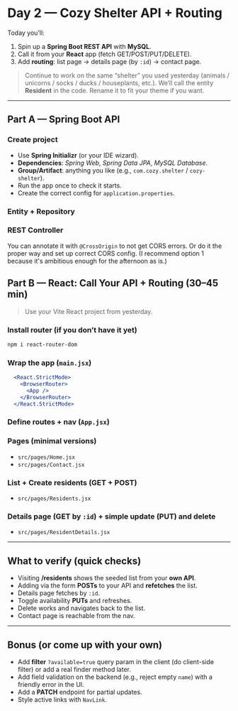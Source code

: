 # Day 2 — Cozy Shelter **API + Routing**

Today you’ll:

1. Spin up a **Spring Boot REST API** with **MySQL**.
2. Call it from your **React** app (fetch GET/POST/PUT/DELETE).
3. Add **routing**: list page → details page (by `:id`) → contact page.

> Continue to work on the same “shelter” you used yesterday (animals / unicorns / socks / ducks / houseplants, etc.).
> We’ll call the entity **Resident** in the code. Rename it to fit your theme if you want.

---

## Part A — Spring Boot API 

### Create project

* Use **Spring Initializr** (or your IDE wizard).
* **Dependencies**: *Spring Web*, *Spring Data JPA*, *MySQL Database*.
* **Group/Artifact**: anything you like (e.g., `com.cozy.shelter` / `cozy-shelter`).
* Run the app once to check it starts.
* Create the correct config for `application.properties`.


### Entity + Repository

### REST Controller

You can annotate it with `@CrossOrigin` to not get CORS errors. Or do it the proper way and set up correct CORS config. (I recommend option 1 because it's ambitious enough for the afternoon as is.)


## Part B — React: Call Your API + Routing (30–45 min)

> Use your Vite React project from yesterday.

### Install router (if you don’t have it yet)

```bash
npm i react-router-dom
```

### Wrap the app (`main.jsx`)

```jsx
  <React.StrictMode>
    <BrowserRouter>
      <App />
    </BrowserRouter>
  </React.StrictMode>

```

### Define routes + nav (`App.jsx`)

### Pages (minimal versions)

- `src/pages/Home.jsx`
- `src/pages/Contact.jsx`


### List + Create residents (GET + POST)

- `src/pages/Residents.jsx`

### Details page (GET by `:id`) + simple update (PUT) and delete

- `src/pages/ResidentDetails.jsx`

---

## What to verify (quick checks)

* Visiting **/residents** shows the seeded list from your **own API**.
* Adding via the form **POSTs** to your API and **refetches** the list.
* Details page fetches by `:id`.
* Toggle availability **PUTs** and refreshes.
* Delete works and navigates back to the list.
* Contact page is reachable from the nav.

---

## Bonus (or come up with your own)

* Add **filter** `?available=true` query param in the client (do client-side filter) or add a real finder method later.
* Add field validation on the backend (e.g., reject empty `name`) with a friendly error in the UI.
* Add a **PATCH** endpoint for partial updates.
* Style active links with `NavLink`.

